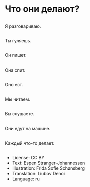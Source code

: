 # Что они делают?

##
Я разговариваю.

##
Ты гуляешь.

##
Он пишет.

##
Она спит.

##
Оно ест.

##
Мы читаем.

##
Вы слушаете.

##
Они едут на машине.

##
Каждый что-то делает.

##
* License: CC BY
* Text: Espen Stranger-Johannessen
* Illustration: Frida Sofie Schønsberg
* Translation: Liubov Denoi
* Language: ru
